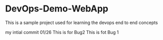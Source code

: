 # DevOps-Demo-WebApp
This is a sample project used for learning the devops end to end concepts

my intial commit 01/26
This is for Bug2
This is fot Bug 1
